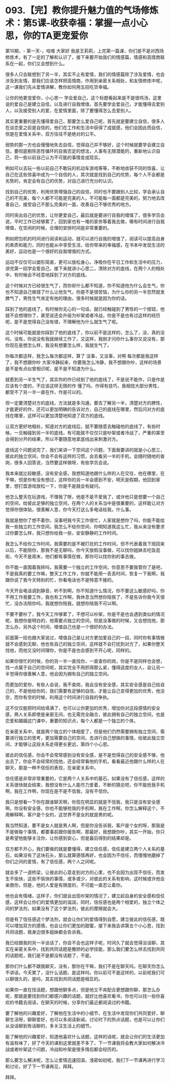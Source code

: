 # 093.【完】教你提升魅力值的气场修炼术：第5课-收获幸福：掌握一点小心思，你的TA更宠爱你

第10期，- 第一天-，哈喽 大家好 我是王莉莉，上完第一篇课，你们是不是对西场修炼术，有了一定的了解和认识了，接下来要开始我们的情感篇，情感和高情商联系在一起，你们又会想到什么。

很多人只会联想到了另一半，其实不止有爱情，我们的情感篇除了涉及爱情，也会涉及到友情，那我们应该怎样把高情商，作用到亲密关系相处，和友情修炼中呢，这一课我们先从爱情讲解，教你如何用五招吃货幸福。

让你的他更宠爱你，小心思一 学会爱自己，这个标题看起来是不是很鸡汤，这里说的爱自己是建立自信，以及进行自我增值，首先要学会爱自己，才能懂得去爱别人，以及接受别人的爱，在爱情里面，除了要懂得怎么去爱别人。

其实更重要的是先懂得爱自己，那要怎么爱自己呢，首先就是要建立自信，很多人在谈恋爱之前是自信的，他们在工作和生活中获得了成就感，他们会因此而自信，但是在爱情关系中，双方往往不是绝对的公平。

弱势的那一方也会慢慢地失去自信，觉得自己并不够好，这个时候就要学会建立自信，要彻底剔除恶性循环的自我否定的想法，人事有无限潜能的，重新地认识自己，将一些以前自己认为不可能的事情变成现实。

例如可以去玩一些以前自己不敢玩的机动车游戏等等，不断地收获不同的惊喜，让自己在这些惊喜中成为一个自信的人，其次就是找到自己的优势，每个人不会都是劣势的，肯定会有自己的优势，对自己进行充分的认识。

找到自己的优势，利用优势增强自己的自信，同时也不要跟别人比较，学会承认自己的不完美，每个人都不可能是完美的人，不可能每一面都是完美的，努力地去改善自己，接受自己不那么完美的一面，改善自己不够优秀的地方。

同时突出自己的优势，让你更爱自己，最后就是要进行自我的增值了，很多学员会说，平时工作已经够累了，回到家也有一堆的家务等着我去做，哪有时间进行自我增值，在空闲的时候，合理的安排时间是非常重要的。

例如把包机的时间进行阅读和运动，就可以进行自我的增值了，阅读可以提高自身的素质和能力，同时也能从中享受生活，给你带来的幸福感，在书本中发现生活的美好，运动也是一个很好的自我增值的方式。

运动不仅仅可以塑形简直，更可以放松身心，净吸你在平日工作和生活中的压力，讲完第一招学会爱自己，接下来就讲小心思二，清除对方的底线，在两个人的相处中，有时候会不经意地踩到了对方的底线。

这个时候对方已经很生气了，而你却什么都不知道，你不知道他为什么会生气，你也不知道自己做错了什么让他生气，你是不是很苦恼，为什么你的另一半忽然就发脾气了，男性生气肯定有他的理由，很多时候就是因为你的话。

踩到了他的底线了，有时候你无心的一句话，就已经触碰到了男性的一个按钮，他就不会想理你了，甚至说还会升级为吵架或者冷战，你是不是也有过这样的经历呢，是不是觉得自己没有错，不理解他为什么就生气了呢。

这个时候可能就是你踩到了他的底线了，你以前不是这样的，怎么了，没，真的没吗，没有，你说没有我就继续工作了，又这样，我刚才问你什么事你又说没有，那你现在是想怎么样，我没有想要怎么样，我就生气了。

你每次都这样，我怎么每次都这样，算了 没事，又没事，对啊 每次都是我这样了，我不想跟你吵 大家冷静起来，你要我怎么冷静，我不想跟你吵，这样的场景是不是有点似曾相识呢，是不是不知道为什么。

就惹到另一半生气了，其实你的作已经到了他的底线了，不是说不能作，只是作是应该有个度的，不应该这样无限的作 懂了吗，作得有技巧，我相信大部分男性，都受不了另一半一直在作，作是可以的。

但一定要清楚对方的底线，方法就是多沟通，要去了解另一半，清楚对方的脾性，才能更好的作，还可以更加明确的告诉对方，自己的底线在哪里，然后问对方的底线在哪里，这样可以更加清楚地知道了双方的底线。

让双方更好地相处，知道对方的底线后，就不要随意去触碰他的底线了，有些时候，一旦触碰到另一半的底线，有可能就不仅仅只是吵架或者冷战了，严重的甚至会得到分开的结果，所以不要随意地拿底线出来刺激对方。

底线这个问题说完了，我们来讲一下空间这个问题，下面我要讲的就是小心思三，彼此的独立空间，你会不会有这样的习惯，会去看另一半的手机，会随时随地的查岗，很多人回答说，当然要这样做呀，有些学员会说。

我本来就比较敏感，没有安全感，我想知道他跟什么样的人在交往，他在哪里，在干嘛，但是你有没有想过，这样你的另一半会感到不安，明天是假期，他回到家里，想打盘游戏放松一下，你是不是就会有疑问。

他怎么整天在玩游戏，不理我了呀，他是不是不爱我了，或许他只是想要一个自己的空间，给彼此足够的独立空间，在两个人的关系当中是很重要的，这样能让对方觉得你很体贴，很善解人意，你今天打这么多电话给我，什么事。

我就是想你了想不着你，没事吧我今天工作很忙，人家就是想你了吗，你能不能给我一些独立的工作空间，我怎么不给你空间，你明知道我这么忙，我从来没有要求过你要怎么样，我只想你给我一些，安安静静的工作时间。

我怎么不给你工作时间，我需要的是不被打扰的工作时间，但不代表着我下班回来以后，不能陪你，那我不是无聊吗，你今天放假没事做，可以找你姐妹去吃饭逛街，今天不是周末，他们都有事情在做，那你可以找你别的事去做。

你不能一直围着我转吗，我需要一个独立的工作空间，你意思不要我管你了是吧，不是我真的要工作嘛，整天工作工作，你就不能用一丢丢时间，恢复一下我啊，我跟你说了我今天特别的忙，你看电话也不是特意不接的。

今天开会电话调到静音，听不到啊，你不知道什么情况，你不要这么敏感好吗，你不用工作我要工作，我也有工作啊，我休息当然想你陪我了，不是告诉你我今天很忙，没办法陪你吗，我就想你陪我，就想你陪我不可以啊。

不要不要吵了，我今天工作够累了，不想可以吵架，你是不是也会遇到类似的情况呢，我想你是明白的，他需要点独立的空间，但是没事做的时候，又会想找他，那怎么办，另外这个时间，增值自己也是一个很好的办法。

前面第一招也跟大家说过，增值自己是让对方更加爱自己的一招，同时你有事情做就不会感到无聊，他也有自己的独立空间，这样就不会打扰到对方了，如果你整天找他，而他又没时间理你，你是不是也会感到不开心呢，同样的。

如果你很忙的时候，你的另一半一直找你，一直查你的岗，你是不是同样也会想，找一点属于自己的空间呢，其实完全不用抓得那么紧，懂得适度的女人，会让另一半觉得你很善解人意，他会因为拥有自己的独立空间。

而更加的爱你，有些人会说，我不查岗，我会没有安全感，其实安全感是自己给自己的，不是他给你的，我们需要有足够的自信，才能让自己变得更加的优秀，他没空，而你有空的时候，利用这个时间进行自我的争执。

这不仅仅能把时间给填满了，也可以让你更加的优秀，增加你对这段感情的安全感，两人关系即使是亲密无间，也无需完全融合，彼此拥有自己的独立空间，也是恋爱和婚姻这门课中，重要的知识点，每个人都是一个独立的个体。

在亲密关系中，就是两个独立的个体相爱了，但是他们仍然需要拥有独立空间，需要进行独立的思考，更加需要自己的空间，去进行自己想做的事情，给彼此独立空间，才能够让这段关系走得更长更远，第四个小心思。

彼此的信任感，你会不会常常感到没有安全感，是不是觉得自己的安全感不够，他出去了，你会不会经常的找他，还会经常看他的手机，看看最近他跟什么样的人在聊天，那是一种不信任的表现，在亲密关系中。

信任感是非常非常重要的，它是两个人关系中的基石，如果没有了信任感，这样的关系很快就会结束，我想没有什么人能尽力爱着，不断的猜忌吧，你不能抢我手机啊，我在工作啊，你现在是不是不信我，没有不信你。

我只是想看一下你在跟谁聊天啊，你现在明显的就是不信我，我只是没有安全感啊，你没有安全感，你也不能够抢我的手机啊，我在工作啊，你怎么解释这个，不用解释啊，客户是个女的，这世界不是女的就是男的呢。

我当然知道，要不是女人就是男人啊，但是你没告诉我，客户是个女的呀，那我是不是做每个事情，都要事前跟你报告啊，那最好，我想跟你吵，其实一开始，你只是希望他能够关注你，让你感到安心，但是最后得到的结果却是。

双方都不开心，我们要做的就是要懂得，建立信任感，信任是建立两个人关系的基石，如果没有了这块石头，那么就算感情再好，也会因为不信任，而慢慢地磨掉了你们之间的爱情，有了信任感，两个人之间呢。

就会多了一道桥梁，让彼此的心意走到对方的心里，也不会因为出现不信任，而发生不愉快，这些不愉快的事情，或多或少，对彼此的关系有影响，这时候或许他会亲救你，但是，他的人爱是有限度的，不可能一直忍让着你。

他也会有情绪，这样子，你们就会出现吵架的情况了，建立起自身的安全感和信任感，这样会让你们的爱情更加的滋润，同时，信任感也是两个相爱的，独立个体之间的梦法剂，如果没有了这个梦法剂，彼此的摩擦就会大。

但是有了信任感这个梦法剂，就会让你们的爱情得到自愿，建立彼此的信任感，既可以增加双方的感情，也会让你们更加的甜蜜，接下来我会讲第五个小心思，找到共同话题，我身边很多姐妹都会告诉我。

我已经跟我的另一半谈话了，你会不会也这样子呢，时间久了就会觉得没话聊，其实在亲密关系中，找到共同话题是撒娇的必学技能，那么我们要怎么样去找到共同的话题呢，我们是不是都没有话题了，不是。

那你们什么都不跟我聊天，没有，那你在干嘛，我们不是在聊天吗，在聊天你怎么不讲话，今天累了，没什么话题，是这样吗，你以前可不是这样的，以前呢我们可以聊很久的，是吗，其实找到共同话题是相互的。

如果你一直在找话题，想跟他聊多点，但是他又不肯配合更想跟你聊，那怎么办呢，那就是要找到你们都感兴趣的话题，就好比他喜欢看书，你也可以找一些你喜欢的书籍去阅读，在聊天的时候，分享你们最近都阅读过的书籍。

要了解他的兴趣爱好，了解他在生活中的小细节，在生活中发现你们共同爱好，聊聊生活呀，聊聊爱好，也可以多阅读新闻，讨论时下的热点话题，也是可以让你们从没话聊到有话聊的，多关注生活上的细节。

能了解他的兴趣爱好，知道他喜欢什么话题，这样的话呢，就会让你们的生活更加有滋有味了，好了今天的课到这里就差不多了，下一节课我将会教大家如何解决冷战或者吵架这个问题，冷战和吵架是很多情侣都会经历的。

那么要怎么解决呢，怎么让爱情迅速回温，浅密如初呢，我们下一节课再进行学习和讨论，好了下一节课再见，拜拜。

拜拜。